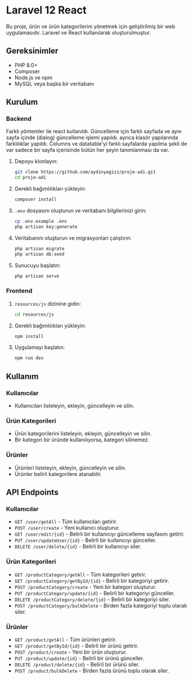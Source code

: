 # Laravel 12 React

Bu proje, ürün ve ürün kategorilerini yönetmek için geliştirilmiş bir web uygulamasıdır. Laravel ve React kullanılarak oluşturulmuştur.

## Gereksinimler

- PHP 8.0+
- Composer
- Node.js ve npm
- MySQL veya başka bir veritabanı

## Kurulum

### Backend
Farklı yöntemler ile react kullanıldı. Güncelleme için farklı sayfada ve aynı sayfa içinde (dialog) güncelleme işlemi yapıldı. ayrıca klasör yapılarında farklılıklar yapıldı. 
Columns ve datatable'yi farklı sayfalarda yapılma şekli de var sadece bir sayfa içerisinde bütün her şeyin tanımlanması da var.

1. Depoyu klonlayın:

    ```bash
    git clone https://github.com/aydinyagizz/proje-adi.git
    cd proje-adi
    ```

2. Gerekli bağımlılıkları yükleyin:

    ```bash
    composer install
    ```

3. `.env` dosyasını oluşturun ve veritabanı bilgilerinizi girin:

    ```bash
    cp .env.example .env
    php artisan key:generate
    ```

4. Veritabanını oluşturun ve migrasyonları çalıştırın:

    ```bash
    php artisan migrate
    php artisan db:seed
    ```

5. Sunucuyu başlatın:

    ```bash
    php artisan serve
    ```

### Frontend

1. `resources/js` dizinine gidin:

    ```bash
    cd resources/js
    ```

2. Gerekli bağımlılıkları yükleyin:

    ```bash
    npm install
    ```

3. Uygulamayı başlatın:

    ```bash
    npm run dev
    ```

## Kullanım

### Kullanıcılar

- Kullanıcıları listeleyin, ekleyin, güncelleyin ve silin.

### Ürün Kategorileri

- Ürün kategorilerini listeleyin, ekleyin, güncelleyin ve silin.
- Bir kategori bir üründe kullanılıyorsa, kategori silinemez.

### Ürünler

- Ürünleri listeleyin, ekleyin, güncelleyin ve silin.
- Ürünler belirli kategorilere atanabilir.

## API Endpoints

### Kullanıcılar
- `GET /user/getAll` - Tüm kullanıcıları getirir.
- `POST /user/create` - Yeni kullanıcı oluşturur.
- `GET /user/edit/{id}` - Belirli bir kullanıcıyı güncelleme sayfasını getirir.
- `PUT /user/updateUser/{id}` - Belirli bir kullanıcıyı günceller.
- `DELETE /user/delete/{id}` - Belirli bir kullanıcıyı siler.

### Ürün Kategorileri

- `GET /productCategory/getAll` - Tüm kategorileri getirir.
- `GET /productCategory/getById/{id}` - Belirli bir kategoriyi getirir.
- `POST /productCategory/create` - Yeni bir kategori oluşturur.
- `PUT /productCategory/update/{id}` - Belirli bir kategoriyi günceller.
- `DELETE /productCategory/delete/{id}` - Belirli bir kategoriyi siler.
- `POST /productCategory/bulkDelete` - Birden fazla kategoriyi toplu olarak siler.

### Ürünler

- `GET /product/getAll` - Tüm ürünleri getirir.
- `GET /product/getById/{id}` - Belirli bir ürünü getirir.
- `POST /product/create` - Yeni bir ürün oluşturur.
- `PUT /product/update/{id}` - Belirli bir ürünü günceller.
- `DELETE /product/delete/{id}` - Belirli bir ürünü siler.
- `POST /product/bulkDelete` - Birden fazla ürünü toplu olarak siler.
